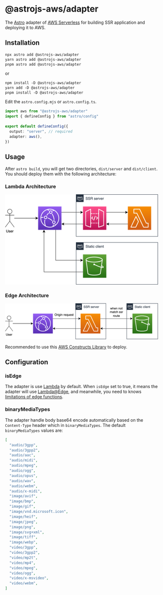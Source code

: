 # @astrojs-aws/adapter

The [Astro](https://astro.build/) adapter of [AWS Serverless](https://aws.amazon.com/serverless/) for building SSR application and deploying it to AWS.

## Installation

```shell
npx astro add @astrojs-aws/adapter
yarn astro add @astrojs-aws/adapter
pnpm astro add @astrojs-aws/adapter
```

or

```shell
npm install -D @astrojs-aws/adapter
yarn add -D @astrojs-aws/adapter
pnpm install -D @astrojs-aws/adapter
```

Edit the `astro.config.mjs` or `astro.config.ts`.

```typescript
import aws from "@astrojs-aws/adapter"
import { defineConfig } from "astro/config"

export default defineConfig({
  output: "server", // required
  adapter: aws(), 
})
```

## Usage

After `astro build`, you will get two directories, `dist/server` and `dist/client`. You should deploy them with the following architecture:

### Lambda Architecture

![Lambda Architecture](../../docs/static/architecture/lambda.png)

### Edge Architecture

![Edge Architecture](../../docs/static/architecture/edge.png)

Recommended to use this [AWS Constructs Library](../constructs) to deploy.

## Configuration

### isEdge

The adapter is use [Lambda](https://aws.amazon.com/lambda/) by default. When `isEdge` set to true, it means the adapter will use [Lambda@Edge](https://aws.amazon.com/lambda/edge/), and meanwhile, you need to knows [limitations of edge functions](https://docs.aws.amazon.com/AmazonCloudFront/latest/DeveloperGuide/edge-functions-restrictions.html).

### binaryMediaTypes

The adapter handle body base64 encode automatically based on the `Content-Type` header which in `binaryMediaTypes`. The default `binaryMediaTypes` values are:

```json
[
  "audio/3gpp",
  "audio/3gpp2",
  "audio/aac",
  "audio/midi",
  "audio/mpeg",
  "audio/ogg",
  "audio/opus",
  "audio/wav",
  "audio/webm",
  "audio/x-midi",
  "image/avif",
  "image/bmp",
  "image/gif",
  "image/vnd.microsoft.icon",
  "image/heif",
  "image/jpeg",
  "image/png",
  "image/svg+xml",
  "image/tiff",
  "image/webp",
  "video/3gpp",
  "video/3gpp2",
  "video/mp2t",
  "video/mp4",
  "video/mpeg",
  "video/ogg",
  "video/x-msvideo",
  "video/webm",
]
```
